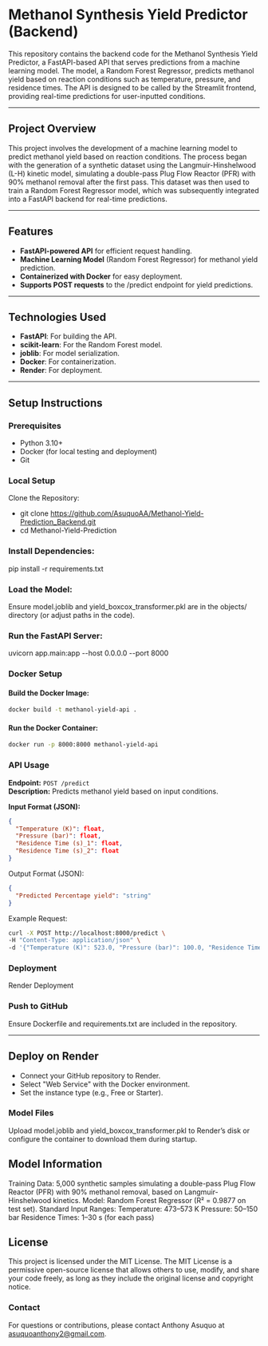 # Methanol Synthesis Yield Predictor (Backend)
This repository contains the backend code for the Methanol Synthesis Yield Predictor, a FastAPI-based API that serves predictions from a machine learning model. The model, a Random Forest Regressor, predicts methanol yield based on reaction conditions such as temperature, pressure, and residence times. The API is designed to be called by the Streamlit frontend, providing real-time predictions for user-inputted conditions.

---

## Project Overview
This project involves the development of a machine learning model to predict methanol yield based on reaction conditions. The process began with the generation of a synthetic dataset using the Langmuir-Hinshelwood (L-H) kinetic model, simulating a double-pass Plug Flow Reactor (PFR) with 90% methanol removal after the first pass. This dataset was then used to train a Random Forest Regressor model, which was subsequently integrated into a FastAPI backend for real-time predictions.

---

## Features
- **FastAPI-powered API** for efficient request handling.
- **Machine Learning Model** (Random Forest Regressor) for methanol yield prediction.
- **Containerized with Docker** for easy deployment.
- **Supports POST requests** to the /predict endpoint for yield predictions.

---

## Technologies Used
- **FastAPI**: For building the API.
- **scikit-learn**: For the Random Forest model.
- **joblib**: For model serialization.
- **Docker**: For containerization.
- **Render**: For deployment.

---

## Setup Instructions
### Prerequisites
- Python 3.10+
- Docker (for local testing and deployment)
- Git

### Local Setup
Clone the Repository:
- git clone https://github.com/AsuquoAA/Methanol-Yield-Prediction_Backend.git
- cd Methanol-Yield-Prediction


### Install Dependencies:
pip install -r requirements.txt


### Load the Model:
Ensure model.joblib and yield_boxcox_transformer.pkl are in the objects/ directory (or adjust paths in the code).


### Run the FastAPI Server:
uvicorn app.main:app --host 0.0.0.0 --port 8000


### Docker Setup
#### Build the Docker Image:
```bash
docker build -t methanol-yield-api .
```

#### Run the Docker Container:
```bash
docker run -p 8000:8000 methanol-yield-api
```


### API Usage
**Endpoint:** `POST /predict`  
**Description:** Predicts methanol yield based on input conditions.

**Input Format (JSON):**
```json
{
  "Temperature (K)": float,
  "Pressure (bar)": float,
  "Residence Time (s)_1": float,
  "Residence Time (s)_2": float
}
```

Output Format (JSON):
```json
{
  "Predicted Percentage yield": "string"
}
```

Example Request:
```bash
curl -X POST http://localhost:8000/predict \
-H "Content-Type: application/json" \
-d '{"Temperature (K)": 523.0, "Pressure (bar)": 100.0, "Residence Time (s)_1": 10.0, "Residence Time (s)_2": 8.0}'
```

### Deployment
Render Deployment

### Push to GitHub
Ensure Dockerfile and requirements.txt are included in the repository.

---

## Deploy on Render
- Connect your GitHub repository to Render.
- Select "Web Service" with the Docker environment.
- Set the instance type (e.g., Free or Starter).


### Model Files
Upload model.joblib and yield_boxcox_transformer.pkl to Render’s disk or configure the container to download them during startup.



## Model Information
Training Data: 5,000 synthetic samples simulating a double-pass Plug Flow Reactor (PFR) with 90% methanol removal, based on Langmuir-Hinshelwood kinetics.
Model: Random Forest Regressor (R² = 0.9877 on test set).
Standard Input Ranges:
Temperature: 473–573 K
Pressure: 50–150 bar
Residence Times: 1–30 s (for each pass)



## License
This project is licensed under the MIT License. The MIT License is a permissive open-source license that allows others to use, modify, and share your code freely, as long as they include the original license and copyright notice.

### Contact
For questions or contributions, please contact Anthony Asuquo at asuquoanthony2@gmail.com.
